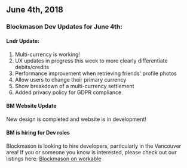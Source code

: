 ## June 4th, 2018

### Blockmason Dev Updates for June 4th:

#### Lndr Update:

1. Multi-currency is working!
2. UX updates in progress this week to more clearly differentiate debits/credits
3. Performance improvement when retrieving friends' profile photos
4. Allow users to change their primary currency
5. Show breakdown of a multi-currency settlement
6. Added privacy policy for GDPR compliance

#### BM Website Update

New design is completed and website is in development!

#### BM is hiring for Dev roles

Blockmason is looking to hire developers, particularly in the Vancouver area! If you or someone you know is interested, please check out our listings here: [Blockmason on workable](https://blockmason.workable.com/)

